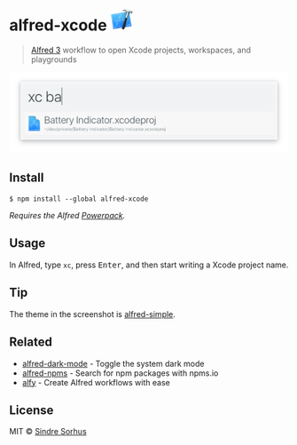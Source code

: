 # alfred-xcode <img src="icon.png" width="40">

> [Alfred 3](https://www.alfredapp.com) workflow to open Xcode projects, workspaces, and playgrounds

<img src="screenshot.png" width="694">


## Install

```
$ npm install --global alfred-xcode
```

*Requires the Alfred [Powerpack](https://www.alfredapp.com/powerpack/).*


## Usage

In Alfred, type `xc`, press <kbd>Enter</kbd>, and then start writing a Xcode project name.


## Tip

The theme in the screenshot is [alfred-simple](https://github.com/sindresorhus/alfred-simple).


## Related

- [alfred-dark-mode](https://github.com/sindresorhus/alfred-dark-mode) - Toggle the system dark mode
- [alfred-npms](https://github.com/sindresorhus/alfred-npms) - Search for npm packages with npms.io
- [alfy](https://github.com/sindresorhus/alfy) - Create Alfred workflows with ease


## License

MIT © [Sindre Sorhus](https://sindresorhus.com)
